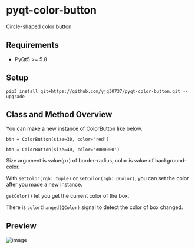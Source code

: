 # pyqt-color-button
Circle-shaped color button

## Requirements
* PyQt5 >= 5.8

## Setup
```pip3 install git+https://github.com/yjg30737/pyqt-color-button.git --upgrade```

## Class and Method Overview

You can make a new instance of ColorButton like below.

`btn = ColorButton(size=30, color='red')`

`btn = ColorButton(size=40, color='#000000')`

Size argument is value(px) of border-radius, color is value of background-color.

With `setColor(rgb: tuple)` or `setColor(rgb: QColor)`, you can set the color after you made a new instance.

`getColor()` let you get the current color of the box.

There is `colorChanged(QColor)` signal to detect the color of box changed.

## Preview

![image](https://user-images.githubusercontent.com/55078043/160053919-29dc6e08-4709-4d5e-8f6d-74a20f365357.png)




